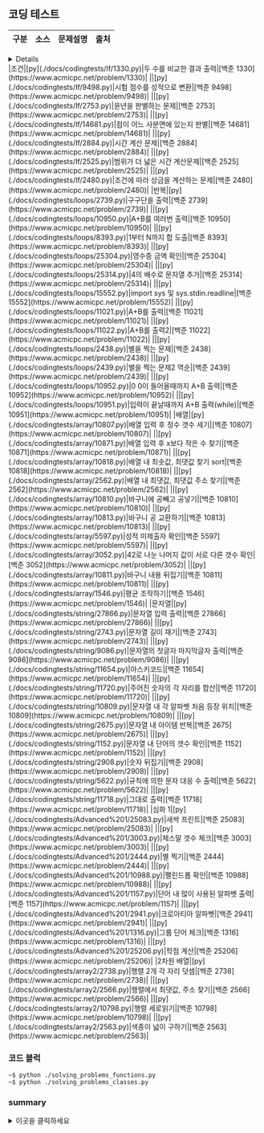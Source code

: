 ## 코딩 테스트

|구분|소스|문제설명|출처|
|--|--|--|--|
<details>
  <summery>백준 입력과 출력</summery>
|출력|[py](./docs/codingtests/input_output/2557.py)|Hello world!를 출력|[백준 2557](https://www.acmicpc.net/problem/2557)|
||[py](./docs/codingtests/input_output/1000.py)|두 수를 입력받고 합을 출력|[백준 1000](https://www.acmicpc.net/problem/1000)|
||[py](./docs/codingtests/input_output/1001.py)|두 수를 입력받고 뺄셈결과 출력|[백준 1001](https://www.acmicpc.net/problem/1001)|
||[py](./docs/codingtests/input_output/10998.py)|두 수를 입력, 곱셈 결과 출력|[백준 10998](https://www.acmicpc.net/problem/10998)|
||[py](./docs/codingtests/input_output/1008.py)|두 수를 입력, 나눗셈 몫 결과 출력|[백준 1008](https://www.acmicpc.net/problem/1008)|
||[py](./docs/codingtests/input_output/10869.py)|두 수 입력, 모든 사칙연산 결과 출력|[백준 10869](https://www.acmicpc.net/problem/10869)|
||[py](./docs/codingtests/input_output/10926.py)|문자열 입력, 새로운 문자열을 추가 후 출력|[백준 10926](https://www.acmicpc.net/problem/10926)|
||[py](./docs/codingtests/input_output/18108.py)|수를 입력받아 계산 결과 출력(나이계산)|[백준 18108](https://www.acmicpc.net/problem/18108)|
||[py](./docs/codingtests/input_output/10430.py)|3개의 수를 입력, 곱셈 나눗셈 사칙연산 출력|[백준 10430](https://www.acmicpc.net/problem/10430)|
||[py](./docs/codingtests/input_output/2588.py)|곱샘 결과 단계별 출력|[백준 2588](https://www.acmicpc.net/problem/2588)|
||[py](./docs/codingtests/input_output/11382.py)|3수 입력받고 합을 출력|[백준 11382](https://www.acmicpc.net/problem/11382)|
||[py](./docs/codingtests/input_output/10171.py)|고양이 모양 문자 출력|[백준 10171](https://www.acmicpc.net/problem/10171)|
||[py](./docs/codingtests/input_output/10172.py)|개 모양 문자 출력|[백준 10172](https://www.acmicpc.net/problem/10172)|
</details>
|조건|[py](./docs/codingtests/If/1330.py)|두 수를 비교한 결과 출력|[백준 1330](https://www.acmicpc.net/problem/1330)|
||[py](./docs/codingtests/If/9498.py)|시험 점수를 성적으로 변환|[백준 9498](https://www.acmicpc.net/problem/9498)|
||[py](./docs/codingtests/If/2753.py)|윤년을 판별하는 문제|[백준 2753](https://www.acmicpc.net/problem/2753)|
||[py](./docs/codingtests/If/14681.py)|점이 어느 사분면에 있는지 판별|[백준 14681](https://www.acmicpc.net/problem/14681)|
||[py](./docs/codingtests/If/2884.py)|시간 계산 문제|[백준 2884](https://www.acmicpc.net/problem/2884)|
||[py](./docs/codingtests/If/2525.py)|범위가 더 넓은 시간 계산문제|[백준 2525](https://www.acmicpc.net/problem/2525)|
||[py](./docs/codingtests/If/2480.py)|조건에 따라 상금을 계산하는 문제|[백준 2480](https://www.acmicpc.net/problem/2480)|
|반복|[py](./docs/codingtests/loops/2739.py)|구구단을 출력|[백준 2739](https://www.acmicpc.net/problem/2739)|
||[py](./docs/codingtests/loops/10950.py)|A+B를 여러번 출력|[백준 10950](https://www.acmicpc.net/problem/10950)|
||[py](./docs/codingtests/loops/8393.py)|1부터 N까지 합 도출|[백준 8393](https://www.acmicpc.net/problem/8393)|
||[py](./docs/codingtests/loops/25304.py)|영수증 금액 확인|[백준 25304](https://www.acmicpc.net/problem/25304)|
||[py](./docs/codingtests/loops/25314.py)|4의 배수로 문자열 추가|[백준 25314](https://www.acmicpc.net/problem/25314)|
||[py](./docs/codingtests/loops/15552.py)|import sys 및 sys.stdin.readline|[백준 15552](https://www.acmicpc.net/problem/15552)|
||[py](./docs/codingtests/loops/11021.py)|A+B를 출력|[백준 11021](https://www.acmicpc.net/problem/11021)|
||[py](./docs/codingtests/loops/11022.py)|A+B를 출력2|[백준 11022](https://www.acmicpc.net/problem/11022)|
||[py](./docs/codingtests/loops/2438.py)|별을 찍는 문제|[백준 2438](https://www.acmicpc.net/problem/2438)|
||[py](./docs/codingtests/loops/2439.py)|별을 찍는 문제2 역순|[백준 2439](https://www.acmicpc.net/problem/2439)|
||[py](./docs/codingtests/loops/10952.py)|0 0이 들어올때까지 A+B 출력|[백준 10952](https://www.acmicpc.net/problem/10952)|
||[py](./docs/codingtests/loops/10951.py)|입력이 끝날때까지 A+B 출력(while)|[백준 10951](https://www.acmicpc.net/problem/10951)|
|배열|[py](./docs/codingtests/array/10807.py)|배열 입력 후 정수 갯수 세기|[백준 10807](https://www.acmicpc.net/problem/10807)|
||[py](./docs/codingtests/array/10871.py)|배열 입력 후 x보다 작은 수 찾기|[백준 10871](https://www.acmicpc.net/problem/10871)|
||[py](./docs/codingtests/array/10818.py)|배열 내 최솟값, 최댓값 찾기 sort|[백준 10818](https://www.acmicpc.net/problem/10818)|
||[py](./docs/codingtests/array/2562.py)|배열 내 최댓값, 최댓값 주소 찾기|[백준 2562](https://www.acmicpc.net/problem/2562)|
||[py](./docs/codingtests/array/10810.py)|바구니에 공빼고 공넣기|[백준 10810](https://www.acmicpc.net/problem/10810)|
||[py](./docs/codingtests/array/10813.py)|바구니 공 교환하기|[백준 10813](https://www.acmicpc.net/problem/10813)|
||[py](./docs/codingtests/array/5597.py)|성적 미제출자 확인|[백준 5597](https://www.acmicpc.net/problem/5597)|
||[py](./docs/codingtests/array/3052.py)|42로 나눈 나머지 값이 서로 다른 갯수 확인|[백준 3052](https://www.acmicpc.net/problem/3052)|
||[py](./docs/codingtests/array/10811.py)|바구니 내용 뒤집기|[백준 10811](https://www.acmicpc.net/problem/10811)|
||[py](./docs/codingtests/array/1546.py)|평균 조작하기|[백준 1546](https://www.acmicpc.net/problem/1546)|
|문자열|[py](./docs/codingtests/string/27866.py)|문자열 입력 출력|[백준 27866](https://www.acmicpc.net/problem/27866)|
||[py](./docs/codingtests/string/2743.py)|문자열 길이 재기|[백준 2743](https://www.acmicpc.net/problem/2743)|
||[py](./docs/codingtests/string/9086.py)|문자열의 첫글자 마지막글자 출력|[백준 9086](https://www.acmicpc.net/problem/9086)|
||[py](./docs/codingtests/string/11654.py)|아스키코드|[백준 11654](https://www.acmicpc.net/problem/11654)|
||[py](./docs/codingtests/string/11720.py)|주어진 숫자의 각 자리를 합산|[백준 11720](https://www.acmicpc.net/problem/11720)|
||[py](./docs/codingtests/string/10809.py)|문자열 내 각 알파벳 처음 등장 위치|[백준 10809](https://www.acmicpc.net/problem/10809)|
||[py](./docs/codingtests/string/2675.py)|문자열 내 아이템 반복|[백준 2675](https://www.acmicpc.net/problem/2675)|
||[py](./docs/codingtests/string/1152.py)|문자열 내 단어의 갯수 확인|[백준 1152](https://www.acmicpc.net/problem/1152)|
||[py](./docs/codingtests/string/2908.py)|숫자 뒤집기|[백준 2908](https://www.acmicpc.net/problem/2908)|
||[py](./docs/codingtests/string/5622.py)|규칙에 의한 문자 대응 수 출력|[백준 5622](https://www.acmicpc.net/problem/5622)|
||[py](./docs/codingtests/string/11718.py)|그대로 출력|[백준 11718](https://www.acmicpc.net/problem/11718)|
|심화 1|[py](./docs/codingtests/Advanced%201/25083.py)|새싹 프린트|[백준 25083](https://www.acmicpc.net/problem/25083)|
||[py](./docs/codingtests/Advanced%201/3003.py)|체스말 갯수 체크|[백준 3003](https://www.acmicpc.net/problem/3003)|
||[py](./docs/codingtests/Advanced%201/2444.py)|별 찍기|[백준 2444](https://www.acmicpc.net/problem/2444)|
||[py](./docs/codingtests/Advanced%201/10988.py)|팰린드롭 확인|[백준 10988](https://www.acmicpc.net/problem/10988)|
||[py](./docs/codingtests/Advanced%201/1157.py)|단어 내 많이 사용된 알파벳 출력|[백준 1157](https://www.acmicpc.net/problem/1157)|
||[py](./docs/codingtests/Advanced%201/2941.py)|크로아티아 알파벳|[백준 2941](https://www.acmicpc.net/problem/2941)|
||[py](./docs/codingtests/Advanced%201/1316.py)|그룹 단어 체크|[백준 1316](https://www.acmicpc.net/problem/1316)|
||[py](./docs/codingtests/Advanced%201/25206.py)|학점 계산|[백준 25206](https://www.acmicpc.net/problem/25206)|
|2차원 배열|[py](./docs/codingtests/array2/2738.py)|행렬 2개 각 자리 덧셈|[백준 2738](https://www.acmicpc.net/problem/2738)|
||[py](./docs/codingtests/array2/2566.py)|행렬에서 최댓값, 주소 찾기|[백준 2566](https://www.acmicpc.net/problem/2566)|
||[py](./docs/codingtests/array2/10798.py)|행렬 세로읽기|[백준 10798](https://www.acmicpc.net/problem/10798)|
||[py](./docs/codingtests/array2/2563.py)|색종이 넓이 구하기|[백준 2563](https://www.acmicpc.net/problem/2563)|

### 코드 블럭
```
~$ python ./solving_problems_functions.py
~$ python ./solving_problems_classes.py
```
### summary
<details>
  <summary>이곳을 클릭하세요</summary>
  <p>추가적인 정보가 여기에 표시됩니다.</p>
</details>
